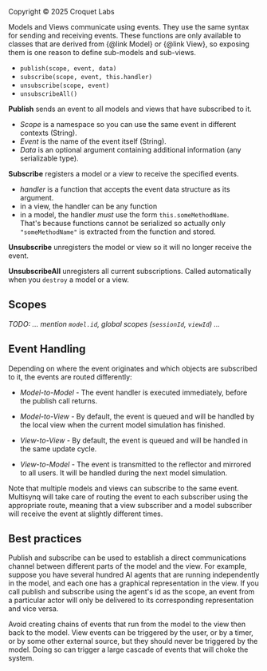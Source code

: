 Copyright © 2025 Croquet Labs

Models and Views communicate using events. They use the same syntax for sending and receiving events. These functions are only available to classes that are derived from {@link Model} or {@link View}, so exposing them is one reason to define sub-models and sub-views.

- `publish(scope, event, data)`
- `subscribe(scope, event, this.handler)`
- `unsubscribe(scope, event)`
- `unsubscribeAll()`

**Publish** sends an event to all models and views that have subscribed to it.

- _Scope_ is a namespace so you can use the same event in different contexts (String).
- _Event_ is the name of the event itself (String).
- _Data_ is an optional argument containing additional information (any serializable type).

**Subscribe** registers a model or a view to receive the specified events.

- _handler_ is a function that accepts the event data structure as its argument.
- in a view, the handler can be any function
- in a model, the handler *must* use the form `this.someMethodName`.<br>
  That's because functions cannot be serialized so actually only `"someMethodName"` is extracted from the function and stored.

**Unsubscribe** unregisters the model or view so it will no longer receive the event.

**UnsubscribeAll** unregisters all current subscriptions. Called automatically when you `destroy` a model or a view.

## Scopes

_TODO: ... mention `model.id`, global scopes (`sessionId`, `viewId`) ..._

## Event Handling

Depending on where the event originates and which objects are subscribed to it, the events are routed differently:

- _Model-to-Model_ - The event handler is executed immediately, before the publish call returns.

- _Model-to-View_ - By default, the event is queued and will be handled by the local view when the current model simulation has finished.

- _View-to-View_ - By default, the event is queued and will be handled in the same update cycle.

- _View-to-Model_ - The event is transmitted to the reflector and mirrored to all users. It will be handled during the next model simulation.

Note that multiple models and views can subscribe to the same event. Multisynq will take care of routing the event to each subscriber using the appropriate route, meaning that a view subscriber and a model subscriber will receive the event at slightly different times.

## Best practices

Publish and subscribe can be used to establish a direct communications channel between different parts of the model and the view. For example, suppose you have several hundred AI agents that are running independently in the model, and each one has a graphical representation in the view. If you call publish and subscribe using the agent's id as the scope, an event from a particular actor will only be delivered to its corresponding representation and vice versa.

Avoid creating chains of events that run from the model to the view then back to the model. View events can be triggered by the user, or by a timer, or by some other external source, but they should never be triggered by the model. Doing so can trigger a large cascade of events that will choke the system.
